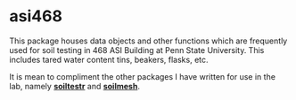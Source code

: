 
<!-- README.md is generated from README.Rmd. Please edit that file -->

# asi468

<!-- badges: start -->
<!-- badges: end -->

This package houses data objects and other functions which are
frequently used for soil testing in 468 ASI Building at Penn State
University. This includes tared water content tins, beakers, flasks,
etc.

It is mean to compliment the other packages I have written for use in
the lab, namely
[**soiltestr**](https://www.github.com/evanmascitti/soiltestr) and
[**soilmesh**](https://www.github.com/evanmascitti/soilmesh).
